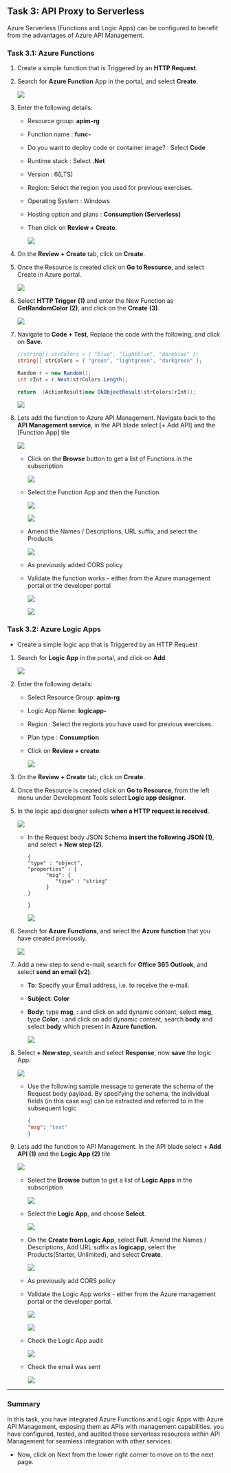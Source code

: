 ## Task 3: API Proxy to Serverless

Azure Serverless (Functions and Logic Apps) can be configured to benefit from the advantages of Azure API Management.

### Task 3.1: Azure Functions

1. Create a simple function that is Triggered by an **HTTP Request**.

2. Search for **Azure Function** App in the portal, and select **Create**.
   
   ![](media/Pg28-funcapp.png)

3. Enter the following details:
   
   - Resource group: **apim-rg**
   - Function name : **func-<inject key="Deployment ID" enableCopy="false" />**
   - Do you want to deploy code or container image? : Select **Code**
   - Runtime stack : Select **.Net**
   - Version : 6(LTS)
   - Region: Select the region you used for previous exercises.
   - Operating System : Windows
   - Hosting option and plans : **Consumption (Serverless)**
   - Then click on **Review + Create**.

      ![](media/a.png)

4. On the **Review + Create** tab, click on **Create**.

5. Once the Resource is created click on **Go to Resource**, and select Create in Azure portal.

   ![](media/b.png)

6. Select **HTTP Trigger** **(1)** and enter the New Function as **GetRandomColor** **(2)**, and click on the **Create** **(3)**.

   ![](media/c.png)

7. Navigate to **Code + Test**, Replace the code with the following, and click on **Save**.

   ```c#
   //string[] strColors = { "blue", "lightblue", "darkblue" };
   string[] strColors = { "green", "lightgreen", "darkgreen" };

   Random r = new Random();
   int rInt = r.Next(strColors.Length);

   return  (ActionResult)new OkObjectResult(strColors[rInt]);
   ```

      ![](media/c1.png)


8. Lets add the function to Azure API Management. Navigate back to the **API Management service**, in the API blade select [+ Add API] and the [Function App] tile

   ![](media/05.png)

   - Click on the **Browse** button to get a list of Functions in the subscription

      ![](media/06.png)

   - Select the Function App and then the Function

      ![](media/07.png)

      ![](media/08.png)

   - Amend the Names / Descriptions, URL suffix, and select the Products

      ![](media/09.png)

   - As previously added CORS policy

   - Validate the function works - either from the Azure management portal or the developer portal

      ![](media/10.png)

      ![](media/11.png)

### Task 3.2: Azure Logic Apps

- Create a simple logic app that is Triggered by an HTTP Request

1. Search for **Logic App** in the portal, and click on **Add**.

   ![](media/Pg28-logicapp.png)
  
1. Enter the following details:

   - Select Resource Group: **apim-rg**
   - Logic App Name: **logicapp-<inject key="Deployment ID" enableCopy="false" />**
   - Region : Select the regions you have used for previous exercises. 
   - Plan type : **Consumption**
   - Click on **Review + create**.

      ![](media/d.png)

1. On the **Review + Create** tab, click on **Create**.

1. Once the Resource is created click on **Go to Resource**, from the left menu under Development Tools select **Logic app designer**.

1. In the logic app designer selects **when a HTTP request is received**.

   ![](media/e.png)

   - In the Request body JSON Schema **insert the following JSON (1)**, and select **+ New step (2)**.

      ```
      {
      "type" : "object",
      "properties" : {
            "msg": {
               "type" : "string"
            }
      }

      }
      ```

      ![](media/f.png)

1. Search for **Azure Functions**, and select the **Azure function** that you have created previously.

   ![](media/g.png)

1. Add a new step to send e-mail, search for **Office 365 Outlook**, and select **send an email (v2)**. 

   - **To**: Specify your Email address, i.e. **<inject key="AzureAdUserEmail"></inject>** to receive the e-mail.
   - **Subject**: **Color**
   - **Body**: type **msg**, **:** and click on add dynamic content, select **msg**, type **Color**, **:** and click on add dynamic content, search **body** and select **body** which present in **Azure function**.

      ![](media/h.png)

5. Select **+ New step**, search and select **Response**, now **save** the logic App.

   ![](media/13.png)

   - Use the following sample message to generate the schema of the Request body payload.  By specifying the schema, the individual fields (in this case `msg`) can be extracted and referred to in the subsequent logic

      ```json
      {
      "msg": "text"
      }
      ```

6. Lets add the function to API Management. In the API blade select **+ Add API (1)** and the **Logic App (2)** tile

   ![](media/addapi.png)

   - Select the **Browse** button to get a list of **Logic Apps** in the subscription

      ![](media/browse.png)

   - Select the **Logic App**, and choose **Select**.

      ![](media/logicapp.png)

   - On the **Create from Logic App**, select **Full**. Amend the Names / Descriptions, Add URL suffix as **logicapp**, select the Products(Starter, Unlimited), and select **Create**.

      ![](media/create.png)

    - As previously add CORS policy

   - Validate the Logic App works - either from the Azure management portal or the developer portal.

      ![](media/18.png)

      ![](media/19.png)

   - Check the Logic App audit

      ![](media/20.png)

   - Check the email was sent

      ![](media/21.png)

--- 
### Summary
In this task, you have integrated Azure Functions and Logic Apps with Azure API Management, exposing them as APIs with management capabilities. you have configured, tested, and audited these serverless resources within API Management for seamless integration with other services.
- Now, click on Next from the lower right corner to move on to the next page.
